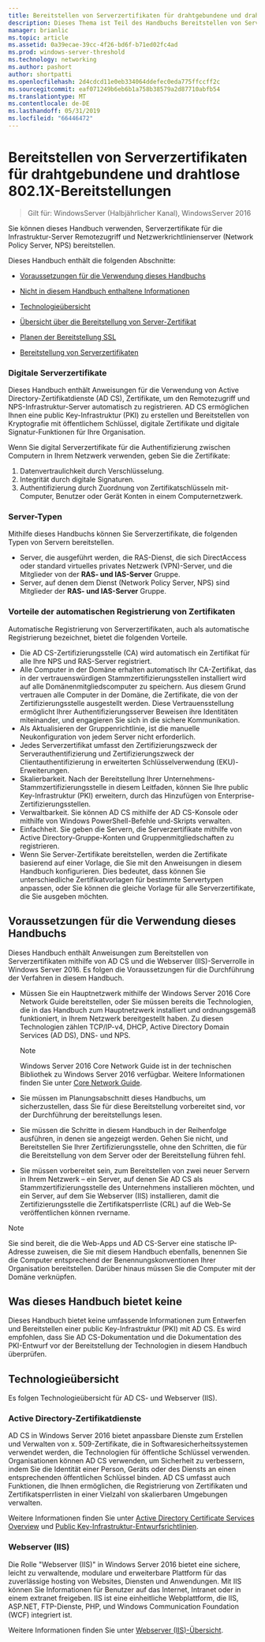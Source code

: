 ```yaml
---
title: Bereitstellen von Serverzertifikaten für drahtgebundene und drahtlose 802.1X-Bereitstellungen
description: Dieses Thema ist Teil des Handbuchs Bereitstellen von Serverzertifikaten für 802.1 X verkabelte und drahtlose Bereitstellungen
manager: brianlic
ms.topic: article
ms.assetid: 0a39ecae-39cc-4f26-bd6f-b71ed02fc4ad
ms.prod: windows-server-threshold
ms.technology: networking
ms.author: pashort
author: shortpatti
ms.openlocfilehash: 2d4cdcd11e0eb334064ddefec0eda775ffccff2c
ms.sourcegitcommit: eaf071249b6eb6b1a758b38579a2d87710abfb54
ms.translationtype: MT
ms.contentlocale: de-DE
ms.lasthandoff: 05/31/2019
ms.locfileid: "66446472"
---
```

# <a name="deploy-server-certificates-for-8021x-wired-and-wireless-deployments"></a>Bereitstellen von Serverzertifikaten für drahtgebundene und drahtlose 802.1X-Bereitstellungen

>Gilt für: WindowsServer (Halbjährlicher Kanal), WindowsServer 2016

Sie können dieses Handbuch verwenden, Serverzertifikate für die Infrastruktur-Server Remotezugriff und Netzwerkrichtlinienserver (Network Policy Server, NPS) bereitstellen.   

Dieses Handbuch enthält die folgenden Abschnitte:  

-   [Voraussetzungen für die Verwendung dieses Handbuchs](#bkmk_pre)  

-   [Nicht in diesem Handbuch enthaltene Informationen](#bkmk_not)  

-   [Technologieübersicht](#bkmk_tech)  

-   [Übersicht über die Bereitstellung von Server-Zertifikat](Server-Certificate-Deployment-Overview.md)  

-   [Planen der Bereitstellung SSL](Server-Certificate-Deployment-Planning.md)  

-   [Bereitstellung von Serverzertifikaten](Server-Certificate-Deployment.md)  

### <a name="digital-server-certificates"></a>**Digitale Serverzertifikate**  
Dieses Handbuch enthält Anweisungen für die Verwendung von Active Directory-Zertifikatdienste (AD CS), Zertifikate, um den Remotezugriff und NPS-Infrastruktur-Server automatisch zu registrieren. AD CS ermöglichen Ihnen eine public Key-Infrastruktur (PKI) zu erstellen und Bereitstellen von Kryptografie mit öffentlichem Schlüssel, digitale Zertifikate und digitale Signatur-Funktionen für Ihre Organisation.  

Wenn Sie digital Serverzertifikate für die Authentifizierung zwischen Computern in Ihrem Netzwerk verwenden, geben Sie die Zertifikate:   

1. Datenvertraulichkeit durch Verschlüsselung.  
2. Integrität durch digitale Signaturen.  
3. Authentifizierung durch Zuordnung von Zertifikatschlüsseln mit-Computer, Benutzer oder Gerät Konten in einem Computernetzwerk.  

### <a name="server-types"></a>**Server-Typen**  
Mithilfe dieses Handbuchs können Sie Serverzertifikate, die folgenden Typen von Servern bereitstellen.  
- Server, die ausgeführt werden, die RAS-Dienst, die sich DirectAccess oder standard virtuelles privates Netzwerk (VPN)-Server, und die Mitglieder von der **RAS- und IAS-Server** Gruppe.  
- Server, auf denen dem Dienst (Network Policy Server, NPS) sind Mitglieder der **RAS- und IAS-Server** Gruppe.  

### <a name="advantages-of-certificate-autoenrollment"></a>**Vorteile der automatischen Registrierung von Zertifikaten**  
Automatische Registrierung von Serverzertifikaten, auch als automatische Registrierung bezeichnet, bietet die folgenden Vorteile.  

- Die AD CS-Zertifizierungsstelle (CA) wird automatisch ein Zertifikat für alle Ihre NPS und RAS-Server registriert.  
- Alle Computer in der Domäne erhalten automatisch Ihr CA-Zertifikat, das in der vertrauenswürdigen Stammzertifizierungsstellen installiert wird auf alle Domänenmitgliedscomputer zu speichern. Aus diesem Grund vertrauen alle Computer in der Domäne, die Zertifikate, die von der Zertifizierungsstelle ausgestellt werden. Diese Vertrauensstellung ermöglicht Ihrer Authentifizierungsserver Beweisen ihre Identitäten miteinander, und engagieren Sie sich in die sichere Kommunikation.  
- Als Aktualisieren der Gruppenrichtlinie, ist die manuelle Neukonfiguration von jedem Server nicht erforderlich.  
- Jedes Serverzertifikat umfasst den Zertifizierungszweck der Serverauthentifizierung und Zertifizierungszweck der Clientauthentifizierung in erweiterten Schlüsselverwendung (EKU)-Erweiterungen.  
- Skalierbarkeit. Nach der Bereitstellung Ihrer Unternehmens-Stammzertifizierungsstelle in diesem Leitfaden, können Sie Ihre public Key-Infrastruktur (PKI) erweitern, durch das Hinzufügen von Enterprise-Zertifizierungsstellen.  
- Verwaltbarkeit. Sie können AD CS mithilfe der AD CS-Konsole oder mithilfe von Windows PowerShell-Befehle und-Skripts verwalten.  
- Einfachheit. Sie geben die Servern, die Serverzertifikate mithilfe von Active Directory-Gruppe-Konten und Gruppenmitgliedschaften zu registrieren.   
- Wenn Sie Server-Zertifikate bereitstellen, werden die Zertifikate basierend auf einer Vorlage, die Sie mit den Anweisungen in diesem Handbuch konfigurieren. Dies bedeutet, dass können Sie unterschiedliche Zertifikatvorlagen für bestimmte Servertypen anpassen, oder Sie können die gleiche Vorlage für alle Serverzertifikate, die Sie ausgeben möchten.  

## <a name="bkmk_pre"></a>Voraussetzungen für die Verwendung dieses Handbuchs  

Dieses Handbuch enthält Anweisungen zum Bereitstellen von Serverzertifikaten mithilfe von AD CS und die Webserver (IIS)-Serverrolle in Windows Server 2016. Es folgen die Voraussetzungen für die Durchführung der Verfahren in diesem Handbuch.  

- Müssen Sie ein Hauptnetzwerk mithilfe der Windows Server 2016 Core Network Guide bereitstellen, oder Sie müssen bereits die Technologien, die in das Handbuch zum Hauptnetzwerk installiert und ordnungsgemäß funktioniert, in Ihrem Netzwerk bereitgestellt haben. Zu diesen Technologien zählen TCP/IP-v4, DHCP, Active Directory Domain Services (AD DS), DNS- und NPS.  
  >[!NOTE]
  >Windows Server 2016 Core Network Guide ist in der technischen Bibliothek zu Windows Server 2016 verfügbar. Weitere Informationen finden Sie unter [Core Network Guide](../../../core-network-guide/Core-Network-Guide.md).

- Sie müssen im Planungsabschnitt dieses Handbuchs, um sicherzustellen, dass Sie für diese Bereitstellung vorbereitet sind, vor der Durchführung der bereitstellungs lesen.  
- Sie müssen die Schritte in diesem Handbuch in der Reihenfolge ausführen, in denen sie angezeigt werden. Gehen Sie nicht, und Bereitstellen Sie Ihrer Zertifizierungsstelle, ohne den Schritten, die für die Bereitstellung von dem Server oder der Bereitstellung führen fehl.  
- Sie müssen vorbereitet sein, zum Bereitstellen von zwei neuer Servern in Ihrem Netzwerk – ein Server, auf denen Sie AD CS als Stammzertifizierungsstelle des Unternehmens installieren möchten, und ein Server, auf dem Sie Webserver (IIS) installieren, damit die Zertifizierungsstelle die Zertifikatsperrliste (CRL) auf die Web-Se veröffentlichen können rvername.   

>[!NOTE]  
>Sie sind bereit, die die Web-Apps und AD CS-Server eine statische IP-Adresse zuweisen, die Sie mit diesem Handbuch ebenfalls, benennen Sie die Computer entsprechend der Benennungskonventionen Ihrer Organisation bereitstellen. Darüber hinaus müssen Sie die Computer mit der Domäne verknüpfen.  

## <a name="bkmk_not"></a>Was dieses Handbuch bietet keine  
Dieses Handbuch bietet keine umfassende Informationen zum Entwerfen und Bereitstellen einer public Key-Infrastruktur (PKI) mit AD CS. Es wird empfohlen, dass Sie AD CS-Dokumentation und die Dokumentation des PKI-Entwurf vor der Bereitstellung der Technologien in diesem Handbuch überprüfen.   

## <a name="bkmk_tech"></a>Technologieübersicht  
Es folgen Technologieübersicht für AD CS- und Webserver (IIS).  

### <a name="active-directory-certificate-services"></a>Active Directory-Zertifikatdienste  
AD CS in Windows Server 2016 bietet anpassbare Dienste zum Erstellen und Verwalten von x. 509-Zertifikate, die in Softwaresicherheitssystemen verwendet werden, die Technologien für öffentliche Schlüssel verwenden. Organisationen können AD CS verwenden, um Sicherheit zu verbessern, indem Sie die Identität einer Person, Geräts oder des Diensts an einen entsprechenden öffentlichen Schlüssel binden. AD CS umfasst auch Funktionen, die Ihnen ermöglichen, die Registrierung von Zertifikaten und Zertifikatsperrlisten in einer Vielzahl von skalierbaren Umgebungen verwalten.  

Weitere Informationen finden Sie unter [Active Directory Certificate Services Overview](https://technet.microsoft.com/library/hh831740.aspx) und [Public Key-Infrastruktur-Entwurfsrichtlinien](https://social.technet.microsoft.com/wiki/contents/articles/2901.public-key-infrastructure-design-guidance.aspx).  

### <a name="web-server-iis"></a>Webserver (IIS)  

Die Rolle "Webserver (IIS)" in Windows Server 2016 bietet eine sichere, leicht zu verwaltende, modulare und erweiterbare Plattform für das zuverlässige hosting von Websites, Diensten und Anwendungen. Mit IIS können Sie Informationen für Benutzer auf das Internet, Intranet oder in einem extranet freigeben. IIS ist eine einheitliche Webplattform, die IIS, ASP.NET, FTP-Dienste, PHP, und Windows Communication Foundation (WCF) integriert ist.  

Weitere Informationen finden Sie unter [Webserver (IIS)-Übersicht](https://technet.microsoft.com/library/hh831725.aspx).  
